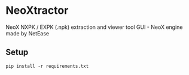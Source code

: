 # NeoXtractor
 NeoX NXPK / EXPK (.npk) extraction and viewer tool GUI - NeoX engine made by NetEase

## Setup
```
pip install -r requirements.txt
```
